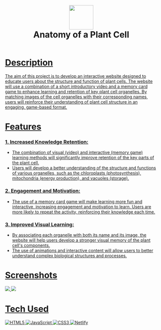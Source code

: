 <div align="center">
      <h1> <img src="https://www.pngfind.com/pngs/m/188-1885401_herb-icon-herb-emoji-png-transparent-png.png" width="80px"><br/>Anatomy of a Plant Cell</h1>
     </div>
<p align="center"> <a href="https://plantcell-project.netlify.app" target="_blank"><img alt="" src="https://img.shields.io/badge/Website-EA4C89?style=normal&logo=dribbble&logoColor=white" style="vertical-align:center" /> </p>

# Description
The aim of this project is to develop an interactive website designed to educate users about the structure and function of plant cells. The website will use a combination of a short introductory video and a memory card game to enhance learning and retention of key plant cell organelles. By matching images of the cell organelles with their corresponding names, users will reinforce their understanding of plant cell structure in an engaging, game-based format.

# Features
### 1.	Increased Knowledge Retention:
- The combination of visual (video) and interactive (memory game) learning methods will significantly improve retention of the key parts of the plant cell.
- Users will develop a better understanding of the structure and functions of various organelles, such as the chloroplasts (photosynthesis), mitochondria (energy production), and vacuoles (storage).

### 2.	Engagement and Motivation:
- The use of a memory card game will make learning more fun and interactive, increasing engagement and motivation to learn. Users are more likely to repeat the activity, reinforcing their knowledge each time.

### 3.	Improved Visual Learning:
- By associating each organelle with both its name and its image, the website will help users develop a stronger visual memory of the plant cell's components.
- The use of animations and interactive content will allow users to better understand complex biological structures and processes.

# Screenshots
 <img src="https://us-east-1.tixte.net/uploads/me.likes.cash/pp-ss1.png"> <img src="https://us-east-1.tixte.net/uploads/me.likes.cash/pp-ss2.png">
# Tech Used
 ![HTML5](https://img.shields.io/badge/html5-%23E34F26.svg?style=for-the-badge&logo=html5&logoColor=white) ![JavaScript](https://img.shields.io/badge/javascript-%23323330.svg?style=for-the-badge&logo=javascript&logoColor=%23F7DF1E) ![CSS3](https://img.shields.io/badge/css3-%231572B6.svg?style=for-the-badge&logo=css3&logoColor=white) ![Netlify](https://img.shields.io/badge/netlify-%23000000.svg?style=for-the-badge&logo=netlify&logoColor=#00C7B7)
      


          
